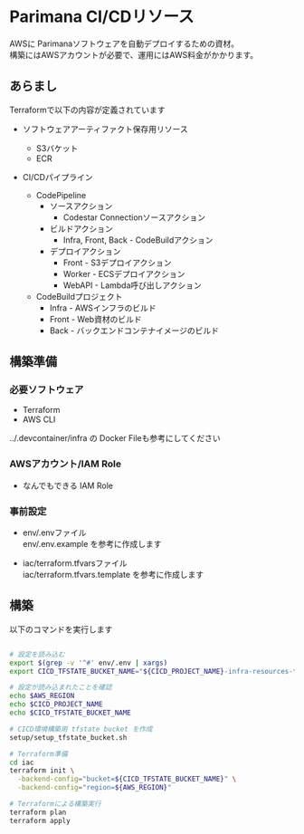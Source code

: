 # Parimana CI/CDリソース

AWSに Parimanaソフトウェアを自動デプロイするための資材。  
構築にはAWSアカウントが必要で、運用にはAWS料金がかかります。

## あらまし
Terraformで以下の内容が定義されています

* ソフトウェアアーティファクト保存用リソース
  * S3バケット
  * ECR

* CI/CDパイプライン
  * CodePipeline
    * ソースアクション
      * Codestar Connectionソースアクション
    * ビルドアクション
      * Infra, Front, Back - CodeBuildアクション
    * デプロイアクション
      * Front  - S3デプロイアクション
      * Worker - ECSデプロイアクション
      * WebAPI - Lambda呼び出しアクション
  * CodeBuildプロジェクト
    * Infra - AWSインフラのビルド
    * Front - Web資材のビルド
    * Back - バックエンドコンテナイメージのビルド

## 構築準備
### 必要ソフトウェア
* Terraform
* AWS CLI

../.devcontainer/infra の Docker Fileも参考にしてください

### AWSアカウント/IAM Role
* なんでもできる IAM Role

### 事前設定
* env/.envファイル  
env/.env.example を参考に作成します

* iac/terraform.tfvarsファイル  
iac/terraform.tfvars.template を参考に作成します

## 構築
以下のコマンドを実行します

```bash

# 設定を読み込む
export $(grep -v '^#' env/.env | xargs)
export CICD_TFSTATE_BUCKET_NAME="${CICD_PROJECT_NAME}-infra-resources-tfstate"

# 設定が読み込まれたことを確認
echo $AWS_REGION 
echo $CICD_PROJECT_NAME
echo $CICD_TFSTATE_BUCKET_NAME

# CICD環境構築用 tfstate bucket を作成
setup/setup_tfstate_bucket.sh

# Terraform準備 
cd iac
terraform init \
  -backend-config="bucket=${CICD_TFSTATE_BUCKET_NAME}" \
  -backend-config="region=${AWS_REGION}"

# Terraformによる構築実行
terraform plan
terraform apply
```